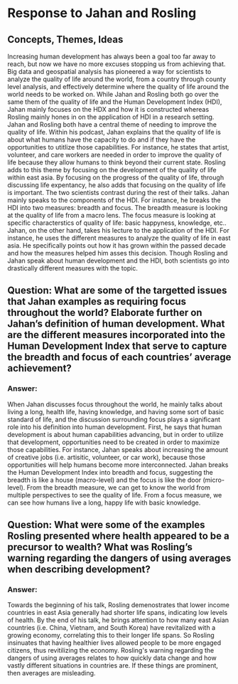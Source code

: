 # Response to Jahan and Rosling

## Concepts, Themes, Ideas

  Increasing human development has always been a goal too far away to reach, but now we have no more excuses stopping us from achieving that. Big data and geospatial analysis has pioneered a way for scientists to analyze the quality of life around the world, from a country through county level analysis, and effectively determine where the quality of life around the world needs to be worked on. While Jahan and Rosling both go over the same them of the quality of life and the Human Development Index (HDI), Jahan mainly focuses on the HDX and how it is constructed whereas Rosling mainly hones in on the application of HDI in a research setting.
   Jahan and Rosling both have a central theme of needing to improve the quality of life. Within his podcast, Jahan explains that the quality of life is about what humans have the capacity to do and if they have the opportunities to utitlize those capabilities. For instance, he states that artist, volunteer, and care workers are needed in order to improve the quality of life because they allow humans to think beyond their current state. Rosling adds to this theme by focusing on the development of the quality of life within east asia. By focusing on the progress of the quality of life, through discussing life expentancy, he also adds that focusing on the quality of life is important.
   The two scientists contrast during the rest of their talks. Jahan mainly speaks to the components of the HDI. For instance, he breaks the HDI into two measures: breadth and focus. The breadth measure is looking at the quality of life from a macro lens. The focus measure is looking at specific characterstics of quality of life: basic happyness, knowledge, etc.. Jahan, on the other hand, takes his lecture to the application of the HDI. For instance, he uses the different measures to analyze the quality of life in east asia. He specifically points out how it has grown within the passed decade and how the measures helped him asses this decision. Though Rosling and Jahan speak about human development and the HDI, both scientists go into drastically different measures with the topic.


## Question: What are some of the targetted issues that Jahan examples as requiring focus throughout the world? Elaborate further on Jahan’s definition of human development. What are the different measures incorporated into the Human Development Index that serve to capture the breadth and focus of each countries’ average achievement?

### Answer: 

When Jahan discusses focus throughout the world, he mainly talks about living a long, health life, having knowledge, and having some sort of basic standard of life, and the discussion surrounding focus plays a significant role into his definition into human development. First, he says that human development is about human capabilities advancing, but in order to utilize that development, opportunities need to be created in order to maximize those capabilities. For instance, Jahan speaks about increasing the amount of creative jobs (i.e. artisitic, volunteer, or car work), because those opportunities will help humans become more interconnected. Jahan breaks the Human Development Index into breadth and focus, suggesting the breadth is like a house (macro-level) and the focus is like the door (micro-level). From the breadth measure, we can get to know the world from multiple perspectives to see the quality of life. From a focus measure, we can see how humans live a long, happy life with basic knowledge.

## Question: What were some of the examples Rosling presented where health appeared to be a precursor to wealth? What was Rosling’s warning regarding the dangers of using averages when describing development?

### Answer:

Towards the beginning of his talk, Rosling demenostrates that lower income countries in east Asia generally had shorter life spans, indicating low levels of health. By the end of his talk, he brings attention to how many east Asian countries (i.e. China, Vietnam, and South Korea) have revitalized with a growing economy, correlating this to their longer life spans. So Rosling insinuates that having healthier lives allowed people to be more engaged citizens, thus revitilizing the economy. Rosling's warning regarding the dangers of using averages relates to  how quickly data change and how vastly different situations in countries are. If these things are prominent, then averages are misleading.
